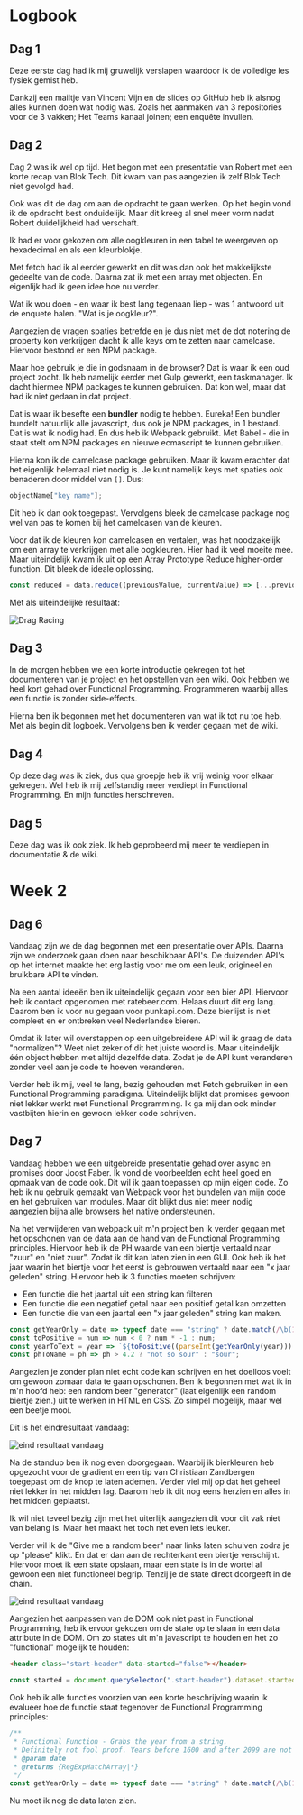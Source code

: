 # Logbook

## Dag 1
Deze eerste dag had ik mij gruwelijk verslapen 
waardoor ik de volledige les fysiek gemist heb.

Dankzij een mailtje van Vincent Vijn en de slides
op GitHub heb ik alsnog alles kunnen doen wat nodig
was. Zoals het aanmaken van 3 repositories voor de 3
vakken; Het Teams kanaal joinen; een enquête invullen.

## Dag 2
Dag 2 was ik wel op tijd. Het begon met een presentatie 
van Robert met een korte recap van Blok Tech. Dit kwam van pas
aangezien ik zelf Blok Tech niet gevolgd had.

Ook was dit de dag om aan de opdracht te gaan werken. 
Op het begin vond ik de opdracht best onduidelijk. Maar
dit kreeg al snel meer vorm nadat Robert duidelijkheid had
verschaft.

Ik had er voor gekozen om alle oogkleuren in een tabel te
weergeven op hexadecimal en als een kleurblokje. 

Met fetch had ik al eerder gewerkt en dit was dan ook het
makkelijkste gedeelte van de code. Daarna zat ik met een 
array met objecten. En eigenlijk had ik geen idee hoe nu verder.

Wat ik wou doen - en waar ik best lang tegenaan liep - was 
1 antwoord uit de enquete halen. "Wat is je oogkleur?". 

Aangezien de vragen spaties betrefde en je dus niet met de
dot notering de property kon verkrijgen dacht ik alle keys 
om te zetten naar camelcase. Hiervoor bestond er een NPM package.

Maar hoe gebruik je die in godsnaam in de browser? Dat is waar ik
een oud project zocht. Ik heb namelijk eerder met Gulp gewerkt, 
een taskmanager. Ik dacht hiermee NPM packages te kunnen gebruiken.
Dat kon wel, maar dat had ik niet gedaan in dat project.

Dat is waar ik besefte een **bundler** nodig te hebben. Eureka!
Een bundler bundelt natuurlijk alle javascript, dus ook je NPM
packages, in 1 bestand. Dat is wat ik nodig had. En dus heb ik
Webpack gebruikt. Met Babel - die in staat stelt om NPM packages
en nieuwe ecmascript te kunnen gebruiken. 

Hierna kon ik de camelcase package gebruiken. Maar ik kwam 
erachter dat het eigenlijk helemaal niet nodig is. Je kunt 
namelijk keys met spaties ook benaderen door middel van `[]`. 
Dus:

```js
objectName["key name"];
```

Dit heb ik dan ook toegepast. Vervolgens bleek de camelcase 
package nog wel van pas te komen bij het camelcasen van de kleuren.

Voor dat ik de kleuren kon camelcasen en vertalen, was het 
noodzakelijk om een array te verkrijgen met alle oogkleuren. 
Hier had ik veel moeite mee. Maar uiteindelijk kwam ik uit 
op een Array Prototype Reduce higher-order function. 
Dit bleek de ideale oplossing. 

```js
const reduced = data.reduce((previousValue, currentValue) => [...previousValue, currentValue['Wat is je oogkleur?']] ,[]);
```

Met als uiteindelijke resultaat:

![Drag Racing](1.png)

## Dag 3
In de morgen hebben we een korte introductie gekregen tot het 
documenteren van je project en het opstellen van een wiki. Ook 
hebben we heel kort gehad over Functional Programming. 
Programmeren waarbij alles een functie is zonder side-effects. 

Hierna ben ik begonnen met het documenteren van wat ik tot nu 
toe heb. Met als begin dit logboek. Vervolgens ben ik verder 
gegaan met de wiki.

## Dag 4
Op deze dag was ik ziek, dus qua groepje heb ik vrij weinig 
voor elkaar gekregen. Wel heb ik mij zelfstandig meer verdiept 
in Functional Programming. En mijn functies herschreven.

## Dag 5
Deze dag was ik ook ziek. Ik heb geprobeerd mij meer te verdiepen
in documentatie & de wiki. 

# Week 2
## Dag 6
Vandaag zijn we de dag begonnen met een presentatie over APIs. Daarna
zijn we onderzoek gaan doen naar beschikbaar API's. De duizenden API's
op het internet maakte het erg lastig voor me om een leuk, origineel
en bruikbare API te vinden.

Na een aantal ideeën ben ik uiteindelijk gegaan voor een bier API.
Hiervoor heb ik contact opgenomen met ratebeer.com. Helaas duurt dit
erg lang. Daarom ben ik voor nu gegaan voor punkapi.com. Deze bierlijst
is niet compleet en er ontbreken veel Nederlandse bieren.

Omdat ik later wil overstappen op een uitgebreidere API wil ik graag
de data "normalizen"? Weet niet zeker of dit het juiste woord is. Maar
uiteindelijk één object hebben met altijd dezelfde data. Zodat je 
de API kunt veranderen zonder veel aan je code te hoeven veranderen. 

Verder heb ik mij, veel te lang, bezig gehouden met Fetch gebruiken
in een Functional Programming paradigma. Uiteindelijk blijkt dat
promises gewoon niet lekker werkt met Functional Programming. Ik ga
mij dan ook minder vastbijten hierin en gewoon lekker code schrijven. 

## Dag 7
Vandaag hebben we een uitgebreide presentatie gehad over 
async en promises door Joost Faber. Ik vond de voorbeelden echt heel
goed en opmaak van de code ook. Dit wil ik gaan toepassen op mijn eigen
code. Zo heb ik nu gebruik gemaakt van Webpack voor het bundelen van
mijn code en het gebruiken van modules. Maar dit blijkt dus niet meer
nodig aangezien bijna alle browsers het native ondersteunen.

Na het verwijderen van webpack uit m'n project ben ik verder gegaan
met het opschonen van de data aan de hand van de Functional Programming
principles. Hiervoor heb ik de PH waarde van een biertje vertaald naar
"zuur" en "niet zuur". Zodat ik dit kan laten zien in een GUI. Ook
heb ik het jaar waarin het biertje voor het eerst is gebrouwen vertaald
naar een "x jaar geleden" string. Hiervoor heb ik 3 functies moeten
schrijven:
* Een functie die het jaartal uit een string kan filteren
* Een functie die een negatief getal naar een positief getal kan 
  omzetten
* Een functie die van een jaartal een "x jaar geleden" string kan 
  maken.
  
```js
const getYearOnly = date => typeof date === "string" ? date.match(/\b(19|20)\d{2}\b/) : date;
const toPositive = num => num < 0 ? num * -1 : num;
const yearToText = year => `${toPositive((parseInt(getYearOnly(year))) - new Date().getFullYear())} years ago`;
const phToName = ph => ph > 4.2 ? "not so sour" : "sour";
```

Aangezien je zonder plan niet echt code kan schrijven en het doelloos
voelt om gewoon zomaar data te gaan opschonen. Ben ik begonnen met wat
ik in m'n hoofd heb: een random beer "generator" (laat eigenlijk
een random biertje zien.) uit te werken in HTML en CSS. Zo simpel
mogelijk, maar wel een beetje mooi.

Dit is het eindresultaat vandaag:

![eind resultaat vandaag](randombeerpage.png)

Na de standup ben ik nog even doorgegaan. Waarbij 
ik bierkleuren heb opgezocht voor de gradient en een tip van Christiaan 
Zandbergen toegepast om de knop te laten ademen. Verder viel mij op dat 
het geheel niet lekker in het midden lag. Daarom heb ik dit nog eens 
herzien en alles in het midden geplaatst.

Ik wil niet teveel bezig zijn met het uiterlijk aangezien dit voor dit vak
niet van belang is. Maar het maakt het toch net even iets leuker.

Verder wil ik de "Give me a random beer" naar links laten schuiven zodra je 
op "please" klikt. En dat er dan aan de rechterkant een biertje verschijnt.
Hiervoor moet ik een state opslaan, maar een state is in de wortel al gewoon
een niet functioneel begrip. Tenzij je de state direct doorgeeft in de chain.

![eind resultaat vandaag](slidetoleft.gif)

Aangezien het aanpassen van de DOM ook niet past in Functional Programming,
heb ik ervoor gekozen om de state op te slaan in een data attribute in de DOM.
Om zo states uit m'n javascript te houden en het zo "functional" mogelijk te 
houden:

```html
<header class="start-header" data-started="false"></header>
```

```js
const started = document.querySelector(".start-header").dataset.started // "false"
```

Ook heb ik alle functies voorzien van een korte beschrijving waarin ik evalueer hoe
de functie staat tegenover de Functional Programming principles:
```js
/**
 * Functional Function - Grabs the year from a string.
 * Definitely not fool proof. Years before 1600 and after 2099 are not "valid" according to this REGEX.
 * @param date
 * @returns {RegExpMatchArray|*}
 */
const getYearOnly = date => typeof date === "string" ? date.match(/\b(16|17|18|19|20)\d{2}\b/) : date;
```

Nu moet ik nog de data laten zien.
